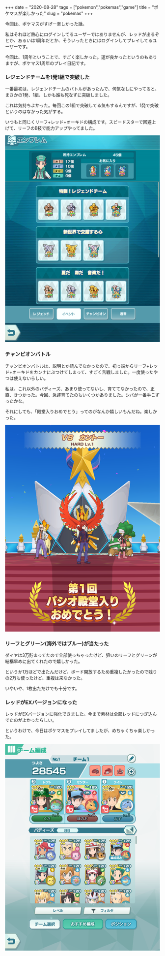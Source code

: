 +++
date = "2020-08-28"
tags = ["pokemon","pokemas","game"]
title = "ポケマスが楽しかった"
slug = "pokemas"
+++

今回は、ポケマスがすげー楽しかった話。

私はそれほど熱心にログインしてるユーザーではありませんが、レッドが出るぞとか、あるいは1周年だとか、そういったときにはログインしてプレイしてるユーザーです。

今回は、1周年ということで、すごく楽しかった。運が良かったというのもありますが、ポケマス1周年のプレイ日記です。

### レジェンドチームを1発1組で突破した

一番最初は、レジェンドチームのバトルがあったんで、何気なしにやってると、まさかの1発、1組、しかも誰も死なずに突破しました。

これは気持ちよかった。毎回この1組で突破してる気もするんですが、1発で突破というのはなかった気がする。

いつもと同じくリーフ+レッド+オーキドの構成です。スピードスターで回避上げて、リーフのB技で能力アップやってました。

![](https://raw.githubusercontent.com/mba-hack/images/master/pokemas_20200828_IMG_2870.png)

### チャンピオンバトル

チャンピオンバトルは、説明とか読んでなかったので、初っ端からリーフ+レッド+オーキドをカンナにぶつけてしまって、すごく苦戦しました。一度使ったやつは使えないらしい。

私は、これ以外のバディーズ、あまり使ってないし、育ててなかったので、正直、きつかった。今回、急遽育てたのもいくつかありました。シバが一番手こずったかな。

それにしても、「殿堂入りおめでとう」ってのがなんか嬉しいもんだね。楽しかった。

![](https://raw.githubusercontent.com/mba-hack/images/master/pokemas_20200828_IMG_2869.png)

### リーフとグリーン(海外ではブルー)が当たった

ダイヤは3万貯まってたので全部使っちゃったけど、狙いのリーフとグリーンが結構早めに出てくれたので嬉しかった。

というか1万ほどで出たんだけど、ボード開放するため重複したかったので残りの2万も使ったけど、重複は来なかった。

いやいや、1枚出ただけでも十分です。

### レッドがEXバージョンになった

レッドがEXバージョンに強化できました。今まで素材は全部レッドにつぎ込んでたのがよかったらしい。

というわけで、今日はポケマスをプレイしてましたが、めちゃくちゃ楽しかった。

![](https://raw.githubusercontent.com/mba-hack/images/master/pokemas_20200828_IMG_2871.png)
